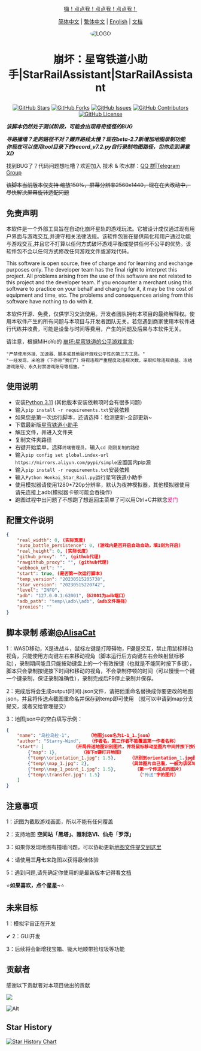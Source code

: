 <div align="center">

[嗨！点点我！点点我！点点我！ ](#使用说明)

[简体中文](README.md) | [繁体中文](README_CHT.md) | [English](README_EN.md) | [文档](https://sra.stysqy.top)
 
<img alt="LOGO" src="../../blob/map/temp/love!.png" style="border-radius:50%">

<h1 align="center">

崩坏：星穹铁道小助手|StarRailAssistant|StarRailAssistant

</h1>
 
[![GitHub Stars](https://img.shields.io/github/stars/Starry-Wind/StarRailAssistant?style=flat-square)](https://github.com/Starry-Wind/StarRailAssistant/stargazers)
[![GitHub Forks](https://img.shields.io/github/forks/Starry-Wind/StarRailAssistant?style=flat-square)](https://github.com/Starry-Wind/StarRailAssistant/network)
[![GitHub Issues](https://img.shields.io/github/issues/Starry-Wind/StarRailAssistant?style=flat-square)](https://github.com/Starry-Wind/StarRailAssistant/issues)
[![GitHub Contributors](https://img.shields.io/github/contributors/Starry-Wind/StarRailAssistant?style=flat-square)](https://github.com/Starry-Wind/StarRailAssistant/graphs/contributors)
[![GitHub License](https://img.shields.io/github/license/Starry-Wind/StarRailAssistant?style=flat-square)](https://github.com/Starry-Wind/StarRailAssistant/blob/main/LICENSE)
</div>

*****该脚本仍然处于测试阶段，可能会出现奇奇怪怪的BUG*****

***寻路撞墙？走的路径不对？嫌弃路线太慢？现在beta-2.7新增加地图录制功能***<br>
***你现在可以使用tool目录下的record_v7.2.py自行录制地图路径，包你走到满意 XD***

找到BUG了？代码问题想吐槽？欢迎加入 技术 & 吹水群：[QQ 群](https://qm.qq.com/cgi-bin/qm/qr?k=xdCO46fHlVcY7D2L7elXzqcxL3nyTGnW&jump_from=webapi&authKey=uWZooQ2szv+nG/re7luCKn8LW1KibSb0vvi0FycA45Mglm5AGM1GP2iJ+SiWmDwg)|[Telegram Group](https://t.me/+yeQEhnuT9O41NDM1)<br>

~~该脚本当前版本仅支持 缩放150%，屏幕分辨率2560x1440，现在在大改动中，尽快解决屏幕旋转适配问题~~

## 免责声明
本软件是一个外部工具旨在自动化崩坏星轨的游戏玩法。它被设计成仅通过现有用户界面与游戏交互,并遵守相关法律法规。该软件包旨在提供简化和用户通过功能与游戏交互,并且它不打算以任何方式破坏游戏平衡或提供任何不公平的优势。该软件包不会以任何方式修改任何游戏文件或游戏代码。

This software is open source, free of charge and for learning and exchange purposes only. The developer team has the final right to interpret this project. All problems arising from the use of this software are not related to this project and the developer team. If you encounter a merchant using this software to practice on your behalf and charging for it, it may be the cost of equipment and time, etc. The problems and consequences arising from this software have nothing to do with it.

本软件开源、免费，仅供学习交流使用。开发者团队拥有本项目的最终解释权。使用本软件产生的所有问题与本项目与开发者团队无关。若您遇到商家使用本软件进行代练并收费，可能是设备与时间等费用，产生的问题及后果与本软件无关。


请注意，根据MiHoYo的 [崩坏:星穹铁道的公平游戏宣言](https://sr.mihoyo.com/news/111246?nav=news&type=notice):

    "严禁使用外挂、加速器、脚本或其他破坏游戏公平性的第三方工具。"
    "一经发现，米哈游（下亦称“我们”）将视违规严重程度及违规次数，采取扣除违规收益、冻结游戏账号、永久封禁游戏账号等措施。"

## 使用说明

 * 安装[Python 3.11](https://www.microsoft.com/store/productId/9NRWMJP3717K) (其他版本安装依赖项时会有很多问题)
 * 输入`pip install -r requirements.txt`安装依赖
 * 如果您是第一次运行脚本，还请选择：检测更新-全部更新~
 * 下载最新版[星穹铁道小助手](https://github.com/Starry-Wind/StarRailAssistant/releases/latest)
 * 解压文件，并进入文件夹
 * 复制文件夹路径
 * 右键开始菜单，选择`终端管理员`，输入`cd 刚刚复制的路径`
 * 输入`pip config set global.index-url https://mirrors.aliyun.com/pypi/simple`设置国内pip源
 * 输入`pip install -r requirements.txt`安装依赖
 * 输入`Python Honkai_Star_Rail.py`运行星穹铁道小助手
 * 使用模拟器请使用1280\*720p分辨率，默认为夜神模拟器，其他模拟器使用请先连接上adb(模拟器卡顿可能会吞操作)
 * 跑图过程中出问题了不想跑了想返回主菜单了可以用Ctrl+C并默念<font color= #E2027F>爱门</font>

## 配置文件说明
```json
{
    "real_width": 0, (实际宽度)
    "auto_battle_persistence": 0, (游戏内是否开启自动自动，填1则为开启)
    "real_height": 0, (实际长度)
    "github_proxy": "", (github代理)
    "rawgithub_proxy": "", (github代理)
    "webhook_url": "",
    "start": true, (是否第一次运行脚本)
    "temp_version": "20230515205738",
    "star_version": "20230515220742",
    "level": "INFO",
    "adb": "127.0.0.1:62001",（62001为adb端口）
    "adb_path": "temp\\adb\\adb",（adb文件路径）
    "proxies": ""
}
```

## 脚本录制 感谢[@AlisaCat](https://github.com/AlisaCat-S)

1：WASD移动，X是进战斗，鼠标左键是打障碍物，F键是交互，禁止用鼠标移动视角，只能使用方向键左右来移动视角（脚本运行后方向键左右会映射鼠标移动），录制期间能且只能按动键盘上的一个有效按键（也就是不能同时按下多键），脚本只会录制按键按下时间和移动的视角，不会录制停顿的时间（可以慢慢一个键一个键录制，保证录制准确性），录制完成后F9停止录制并保存。

2：完成后将会生成output(时间).json文件，请把他重命名替换成你要更改的地图json，并且将传送点截图重命名并保存到temp即可使用 （就可以申请到map分支提交，或者交给管理提交）

3：地图json中的空白填写示例：
```json
{
    "name": "乌拉乌拉-1",       （地图json名为1-1_1.json）
    "author": "Starry-Wind",   （作者名，第二作者不能覆盖第一作者名称）
    "start": [           （开局传送地图识别图片，并将鼠标移动至图片中间并按下按键）
        {"map": 1},         （按下m键打开地图）
        {"temp\\orientation_1.jpg": 1.5},     （识别到orientation_1.jpg图片后，将鼠标移动至图片中间并按下按键）
        {"temp\\map_1.jpg": 2},               （具体图片自己看，一般为该区域名"乌拉乌拉"的地图文字）
        {"temp\\map_1_point_1.jpg": 1.5},       （第一个传送点的图片）
        {"temp\\transfer.jpg": 1.5}              （"传送"字的图片）
    ]
}
```
 
## 注意事项
 
1：识图为截取游戏画面，所以不能有任何覆盖
 
2：支持地图 **空间站「黑塔」、雅利洛VI、仙舟「罗浮」**

3：如果你发现地图有撞墙问题，可以协助更新[地图文件提交到这里](https://github.com/Starry-Wind/StarRailAssistant/tree/map)

4：请使用**三月七**来跑图以获得最佳体验

5：遇到问题,请先确定你使用的是最新版本记得看[文档](https://sra.stysqy.top)

⭐**如果喜欢，点个星星~**⭐

## 未来目标

1：模拟宇宙正在开发

&#x2714; 2：GUI开发

3：后续将会新增找宝箱、锄大地顺带捡垃圾等功能

## 贡献者

感谢以下贡献者对本项目做出的贡献

<a href="https://github.com/Starry-Wind/StarRailAssistant/graphs/contributors">

  <img src="https://contrib.rocks/image?repo=Starry-Wind/StarRailAssistant" />

</a>

![Alt](https://repobeats.axiom.co/api/embed/79d87540c597fc0b30893860e7b92da60c555fa9.svg "Repobeats analytics image")

## Star History

[![Star History Chart](https://api.star-history.com/svg?repos=Starry-Wind/StarRailAssistant&type=Date)](https://star-history.com/#Starry-Wind/StarRailAssistant&Date)
